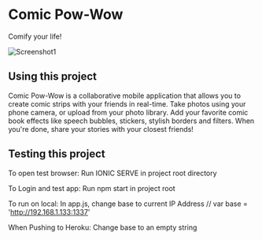 Comic Pow-Wow
=====================

Comify your life!

![Screenshot1](http://i.imgur.com/DAp5dke.png)

## Using this project

Comic Pow-Wow is a collaborative mobile application that allows you to create comic strips with your friends in real-time. Take photos using your phone camera, or upload from your photo library. Add your favorite comic book effects like speech bubbles, stickers, stylish borders and filters. When you're done, share your stories with your closest friends!

## Testing this project

To open test browser:
Run IONIC SERVE in project root directory

To Login and test app:
Run npm start in project root

To run on local:
In app.js, change base to current IP Address
// var base = 'http://192.168.1.133:1337'

When Pushing to Heroku:
Change base to an empty string
